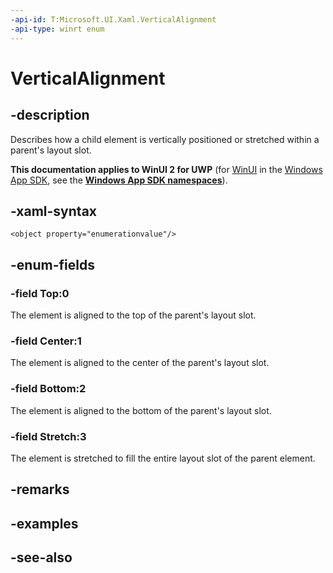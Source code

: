 ```yaml
---
-api-id: T:Microsoft.UI.Xaml.VerticalAlignment
-api-type: winrt enum
---
```


<!-- Enumeration syntax
public enum Windows.UI.Xaml.VerticalAlignment : int
-->

# VerticalAlignment

## -description
Describes how a child element is vertically positioned or stretched within a parent's layout slot.

**This documentation applies to WinUI 2 for UWP** (for [WinUI](/windows/apps/winui/winui3/) in the [Windows App SDK](/windows/apps/windows-app-sdk/), see the **[Windows App SDK namespaces](/windows/windows-app-sdk/api/winrt/)**).

## -xaml-syntax
```xaml
<object property="enumerationvalue"/>
```


## -enum-fields
### -field Top:0
The element is aligned to the top of the parent's layout slot.

### -field Center:1
The element is aligned to the center of the parent's layout slot.

### -field Bottom:2
The element is aligned to the bottom of the parent's layout slot.

### -field Stretch:3
The element is stretched to fill the entire layout slot of the parent element.


## -remarks

## -examples

## -see-also
